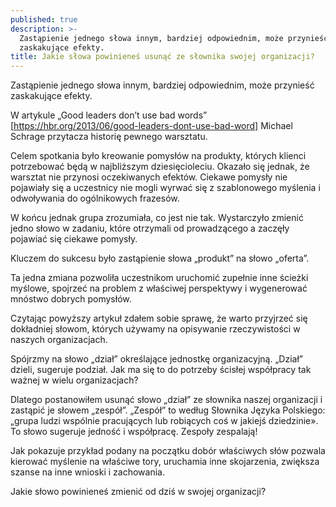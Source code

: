 ```yaml
---
published: true
description: >-
  Zastąpienie jednego słowa innym, bardziej odpowiednim, może przynieść
  zaskakujące efekty.
title: Jakie słowa powinieneś usunąć ze słownika swojej organizacji?
---
```



Zastąpienie jednego słowa innym, bardziej odpowiednim, może przynieść zaskakujące efekty.

W artykule „Good leaders don’t use bad words” [https://hbr.org/2013/06/good-leaders-dont-use-bad-word] Michael Schrage przytacza historię pewnego warsztatu.

Celem spotkania było kreowanie pomysłów na produkty, których klienci potrzebować będą w najbliższym dziesięcioleciu. Okazało się jednak, że warsztat nie przynosi oczekiwanych efektów. Ciekawe pomysły nie pojawiały się a uczestnicy nie mogli wyrwać się z szablonowego myślenia i odwoływania do ogólnikowych frazesów.

W końcu jednak grupa zrozumiała, co jest nie tak. Wystarczyło zmienić jedno słowo w zadaniu, które otrzymali od prowadzącego a zaczęły pojawiać się ciekawe pomysły.

Kluczem do sukcesu było zastąpienie słowa „produkt” na słowo „oferta”.

Ta jedna zmiana pozwoliła uczestnikom uruchomić zupełnie inne ścieżki myślowe, spojrzeć na problem z właściwej perspektywy i wygenerować mnóstwo dobrych pomysłów.

Czytając powyższy artykuł zdałem sobie sprawę, że warto przyjrzeć się dokładniej słowom, których używamy na opisywanie rzeczywistości w naszych organizacjach.

Spójrzmy na słowo „dział” określające jednostkę organizacyjną. „Dział” dzieli, sugeruje podział. Jak ma się to do potrzeby ścisłej współpracy tak ważnej w wielu organizacjach?

Dlatego postanowiłem usunąć słowo „dział” ze słownika naszej organizacji i zastąpić je słowem „zespół”. „Zespół” to według Słownika Języka Polskiego: „grupa ludzi wspólnie pracujących lub robiących coś w jakiejś dziedzinie». To słowo sugeruje jedność i współpracę. Zespoły zespalają!

Jak pokazuje przykład podany na początku dobór właściwych słów pozwala kierować myślenie na właściwe tory, uruchamia inne skojarzenia, zwiększa szanse na inne wnioski i zachowania.

Jakie słowo powinieneś zmienić od dziś w swojej organizacji?
 